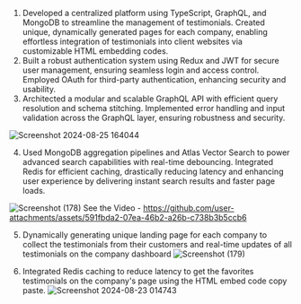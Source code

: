 1. Developed a centralized platform using TypeScript, GraphQL, and MongoDB to streamline the management of testimonials. Created unique, dynamically generated pages for each company, enabling effortless integration of testimonials into client websites via customizable HTML embedding codes.
2. Built a robust authentication system using Redux and JWT for secure user management, ensuring seamless login and access control. Employed OAuth for third-party authentication, enhancing security and usability.
3. Architected a modular and scalable GraphQL API with efficient query resolution and schema stitching. Implemented error handling and input validation across the GraphQL layer, ensuring robustness and security.

![Screenshot 2024-08-25 164044](https://github.com/user-attachments/assets/e1fe076a-1b72-497e-b5c0-96b5c6f0107a)

4. Used MongoDB aggregation pipelines and Atlas Vector Search to power advanced search capabilities with real-time debouncing. Integrated Redis for efficient caching, drastically reducing latency and enhancing user experience by delivering instant search results and faster page loads.

![Screenshot (178)](https://github.com/user-attachments/assets/1e19465b-61a9-4c26-b099-faf103f77e7e)
See the Video - https://github.com/user-attachments/assets/591fbda2-07ea-46b2-a26b-c738b3b5ccb6


5. Dynamically generating unique landing page for each company to collect the testimonials from their customers and real-time updates of all testimonials on the company dashboard
![Screenshot (179)](https://github.com/user-attachments/assets/3edd2a4c-14d3-47d6-a3e4-8530a4569501)

 
6. Integrated Redis caching to reduce latency to get the favorites testimonials on the company's page using the HTML embed code copy paste.
![Screenshot 2024-08-23 014743](https://github.com/user-attachments/assets/664a26a8-fa14-4145-b9d8-3ae74bcd68b4)


